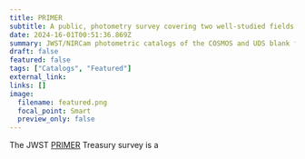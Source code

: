 ```yaml
---
title: PRIMER
subtitle: A public, photometry survey covering two well-studied fields
date: 2024-16-01T00:51:36.869Z
summary: JWST/NIRCam photometric catalogs of the COSMOS and UDS blank fields
draft: false
featured: false
tags: ["Catalogs", "Featured"]
external_link:
links: []
image:
  filename: featured.png
  focal_point: Smart
  preview_only: false
---
```

The JWST [PRIMER](https://primer-jwst.github.io) Treasury survey is a
